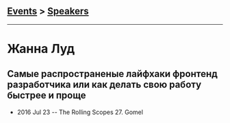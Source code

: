 ## [Events](../README.md) > [Speakers](../speakers.md)
---

# Жанна Луд

## Самые распространеные лайфхаки фронтенд разработчика или как делать свою работу быстрее и проще
- 2016 Jul 23 -- The Rolling Scopes 27. Gomel    

